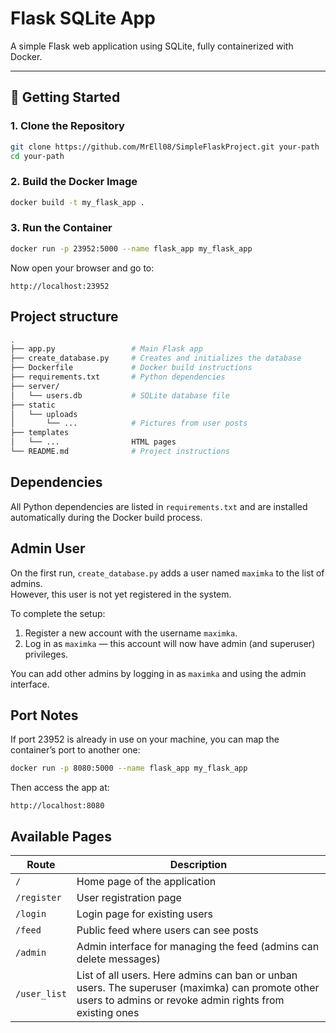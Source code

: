 # Flask SQLite App

A simple Flask web application using SQLite, fully containerized with Docker.

---

## 🚀 Getting Started

### 1. Clone the Repository

```bash
git clone https://github.com/MrEll08/SimpleFlaskProject.git your-path
cd your-path
```

### 2. Build the Docker Image
```bash
docker build -t my_flask_app .
```

### 3. Run the Container
```bash
docker run -p 23952:5000 --name flask_app my_flask_app
```
Now open your browser and go to:
```
http://localhost:23952
```

## Project structure
```bash
.
├── app.py                 # Main Flask app
├── create_database.py     # Creates and initializes the database
├── Dockerfile             # Docker build instructions
├── requirements.txt       # Python dependencies
├── server/
│   └── users.db           # SQLite database file
├── static
│   └── uploads            
│       └── ...            # Pictures from user posts
├── templates
│   └── ...                HTML pages
└── README.md              # Project instructions
```

## Dependencies

All Python dependencies are listed in `requirements.txt` and are installed automatically during the Docker build process.


## Admin User

On the first run, `create_database.py` adds a user named `maximka` to the list of admins.  
However, this user is not yet registered in the system.  

To complete the setup:
1. Register a new account with the username `maximka`.
2. Log in as `maximka` — this account will now have admin (and superuser) privileges.

You can add other admins by logging in as `maximka` and using the admin interface.


## Port Notes
If port 23952 is already in use on your machine, you can map the container’s port to another one:
```bash
docker run -p 8080:5000 --name flask_app my_flask_app
```
Then access the app at:
```
http://localhost:8080
```

## Available Pages

| Route        | Description                                                                                                                                                |
|--------------|------------------------------------------------------------------------------------------------------------------------------------------------------------|
| `/`          | Home page of the application                                                                                                                               |
| `/register`  | User registration page                                                                                                                                     |
| `/login`     | Login page for existing users                                                                                                                              |
| `/feed`      | Public feed where users can see posts                                                                                                                      |
| `/admin`     | Admin interface for managing the feed (admins can delete messages)                                                                                         |
| `/user_list` | List of all users. Here admins can ban or unban users. The superuser (maximka) can promote other users to admins or revoke admin rights from existing ones |